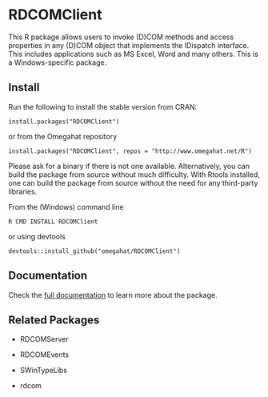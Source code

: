 # RDCOMClient

This R package allows users to invoke (D)COM methods and access properties in any (D)COM object that
implements the IDispatch interface. This includes applications such as MS Excel, Word and many others.
This is a Windows-specific package.

## Install

Run the following to install the stable version from CRAN:

```install.packages("RDCOMClient")```

or from the Omegahat repository

```install.packages("RDCOMClient", repos = "http://www.omegahat.net/R")```

Please ask for  a binary if there is not one available.
Alternatively, you can build the package from source without much difficulty.
With Rtools installed, one can build the package from source without the need for
any third-party libraries.

From the (Windows) command line
```
R CMD INSTALL RDCOMClient
```
or using devtools
```
devtools::install_github("omegahat/RDCOMClient")
```

## Documentation

Check the [full documentation](http://www.omegahat.net/RDCOMClient/) to learn more about the package.


## Related Packages

+ RDCOMServer
+ RDCOMEvents
+ SWinTypeLibs

+ rdcom
